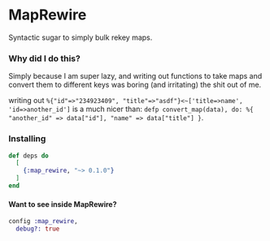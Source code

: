 # MapRewire

Syntactic sugar to simply bulk rekey maps.

### Why did I do this?

Simply because I am super lazy, and writing out functions to take maps and convert them to different keys was boring (and irritating) the shit out of me.

writing out `%{"id"=>"234923409", "title"=>"asdf"}<~['title=>name', 'id=>another_id']` is a much nicer than: `defp convert_map(data), do: %{ "another_id" => data["id"], "name" => data["title"] }`.

### Installing

```elixir
def deps do
  [
    {:map_rewire, "~> 0.1.0"}
  ]
end
```

#### Want to see inside MapRewire?

```elixir
config :map_rewire,
  debug?: true
```
